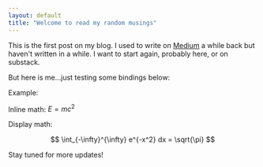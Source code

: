 ```yaml
---
layout: default
title: "Welcome to read my random musings"
---
```


This is the first post on my blog. I used to write on [Medium](https://medium.com/@ashish_sinha) a while back but haven't written in a while.
I want to start again, probably here, or on substack.


But here is me...just testing some bindings below:

Example:

Inline math: $E=mc^2$

Display math:

$$
\int_{-\infty}^{\infty} e^{-x^2} dx = \sqrt{\pi}
$$

Stay tuned for more updates!
